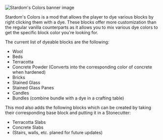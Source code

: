 ![Stardom's Colors banner image](https://cdn.modrinth.com/data/cached_images/03e4f710670504f022af2a212039154bebfc678e.png)


Stardom's Colors is a mod that allows the player to dye various blocks by right clicking them with a dye. These blocks offer more customization than the regular vanilla counterparts as it allows you to mix various dye colors to get the specific block color you're looking for.

The current list of dyeable blocks are the following:
- Wool
- Beds
- Terracotta
- Concrete Powder (Converts into the corresponding color of concrete when hardened)
- Bricks
- Stained Glass
- Stained Glass Panes
- Candles
- Bundles (combine bundle with a dye in a crafting table)

This mod also adds the following blocks which can be created by taking their corresponding base block and putting it in a Stonecutter:
- Terracotta Slabs
- Concrete Slabs
- (Stairs, walls, etc. planed for future updates)
